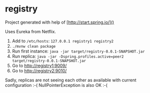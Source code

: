 registry
========

Project generated with help of [http://start.spring.io/]()

Uses Eureka from Netflix.

1. Add to `/etc/hosts`: `127.0.0.1 registry1 registry2`
1. `./mvnw clean package`
2. Run first instance: `java -jar target/registry-0.0.1-SNAPSHOT.jar`
3. Run replica: `java -jar -Dspring.profiles.active=peer2 target/registry-0.0.1-SNAPSHOT.jar`
4. Go to [http://registry1:9009/]()
5. Go to [http://registry2:9010/]()

Sadly, replicas are not seeing each other as available with current configuration :-(
NullPointerException is also OK :-(
